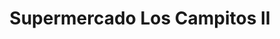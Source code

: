 ---
title: "Supermercado Los Campitos II"
url: /caracas/supermercado-los-campitos-ii/
shop: Supermarkt
---